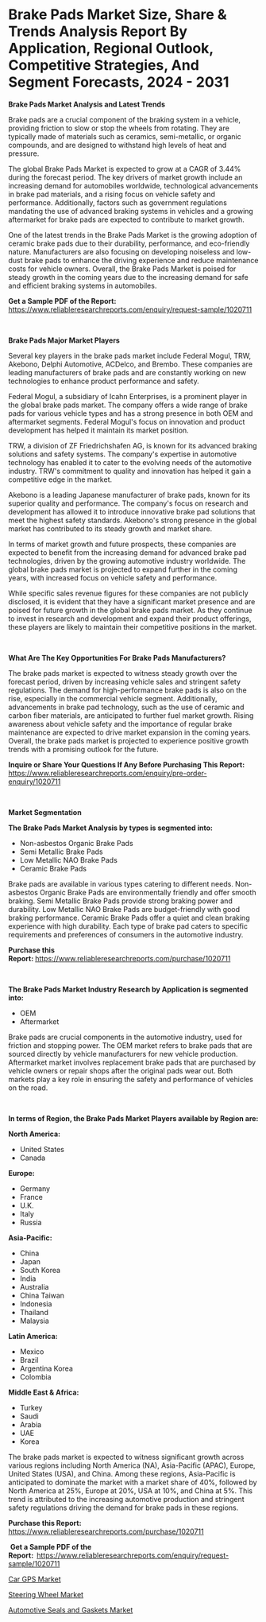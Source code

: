 <p><h1>Brake Pads Market Size, Share & Trends Analysis Report By Application, Regional Outlook, Competitive Strategies, And Segment Forecasts, 2024 - 2031</h1></p><p><strong>Brake Pads Market Analysis and Latest Trends</strong></p>
<p><p>Brake pads are a crucial component of the braking system in a vehicle, providing friction to slow or stop the wheels from rotating. They are typically made of materials such as ceramics, semi-metallic, or organic compounds, and are designed to withstand high levels of heat and pressure.</p><p>The global Brake Pads Market is expected to grow at a CAGR of 3.44% during the forecast period. The key drivers of market growth include an increasing demand for automobiles worldwide, technological advancements in brake pad materials, and a rising focus on vehicle safety and performance. Additionally, factors such as government regulations mandating the use of advanced braking systems in vehicles and a growing aftermarket for brake pads are expected to contribute to market growth.</p><p>One of the latest trends in the Brake Pads Market is the growing adoption of ceramic brake pads due to their durability, performance, and eco-friendly nature. Manufacturers are also focusing on developing noiseless and low-dust brake pads to enhance the driving experience and reduce maintenance costs for vehicle owners. Overall, the Brake Pads Market is poised for steady growth in the coming years due to the increasing demand for safe and efficient braking systems in automobiles.</p></p>
<p><strong>Get a Sample PDF of the Report:&nbsp;</strong> <a href="https://www.reliableresearchreports.com/enquiry/request-sample/1020711">https://www.reliableresearchreports.com/enquiry/request-sample/1020711</a></p>
<p>&nbsp;</p>
<p><strong>Brake Pads Major Market Players</strong></p>
<p><p>Several key players in the brake pads market include Federal Mogul, TRW, Akebono, Delphi Automotive, ACDelco, and Brembo. These companies are leading manufacturers of brake pads and are constantly working on new technologies to enhance product performance and safety.</p><p>Federal Mogul, a subsidiary of Icahn Enterprises, is a prominent player in the global brake pads market. The company offers a wide range of brake pads for various vehicle types and has a strong presence in both OEM and aftermarket segments. Federal Mogul's focus on innovation and product development has helped it maintain its market position.</p><p>TRW, a division of ZF Friedrichshafen AG, is known for its advanced braking solutions and safety systems. The company's expertise in automotive technology has enabled it to cater to the evolving needs of the automotive industry. TRW's commitment to quality and innovation has helped it gain a competitive edge in the market.</p><p>Akebono is a leading Japanese manufacturer of brake pads, known for its superior quality and performance. The company's focus on research and development has allowed it to introduce innovative brake pad solutions that meet the highest safety standards. Akebono's strong presence in the global market has contributed to its steady growth and market share.</p><p>In terms of market growth and future prospects, these companies are expected to benefit from the increasing demand for advanced brake pad technologies, driven by the growing automotive industry worldwide. The global brake pads market is projected to expand further in the coming years, with increased focus on vehicle safety and performance.</p><p>While specific sales revenue figures for these companies are not publicly disclosed, it is evident that they have a significant market presence and are poised for future growth in the global brake pads market. As they continue to invest in research and development and expand their product offerings, these players are likely to maintain their competitive positions in the market.</p></p>
<p>&nbsp;</p>
<p><strong>What Are The Key Opportunities For Brake Pads Manufacturers?</strong></p>
<p><p>The brake pads market is expected to witness steady growth over the forecast period, driven by increasing vehicle sales and stringent safety regulations. The demand for high-performance brake pads is also on the rise, especially in the commercial vehicle segment. Additionally, advancements in brake pad technology, such as the use of ceramic and carbon fiber materials, are anticipated to further fuel market growth. Rising awareness about vehicle safety and the importance of regular brake maintenance are expected to drive market expansion in the coming years. Overall, the brake pads market is projected to experience positive growth trends with a promising outlook for the future.</p></p>
<p><strong>Inquire or Share Your Questions If Any Before Purchasing This Report:</strong> <a href="https://www.reliableresearchreports.com/enquiry/pre-order-enquiry/1020711">https://www.reliableresearchreports.com/enquiry/pre-order-enquiry/1020711</a></p>
<p>&nbsp;</p>
<p><strong>Market Segmentation</strong></p>
<p><strong>The Brake Pads Market Analysis by types is segmented into:</strong></p>
<p><ul><li>Non-asbestos Organic Brake Pads</li><li>Semi Metallic Brake Pads</li><li>Low Metallic NAO Brake Pads</li><li>Ceramic Brake Pads</li></ul></p>
<p><p>Brake pads are available in various types catering to different needs. Non-asbestos Organic Brake Pads are environmentally friendly and offer smooth braking. Semi Metallic Brake Pads provide strong braking power and durability. Low Metallic NAO Brake Pads are budget-friendly with good braking performance. Ceramic Brake Pads offer a quiet and clean braking experience with high durability. Each type of brake pad caters to specific requirements and preferences of consumers in the automotive industry.</p></p>
<p><strong>Purchase this Report:&nbsp;</strong><a href="https://www.reliableresearchreports.com/purchase/1020711">https://www.reliableresearchreports.com/purchase/1020711</a></p>
<p>&nbsp;</p>
<p><strong>The Brake Pads Market Industry Research by Application is segmented into:</strong></p>
<p><ul><li>OEM</li><li>Aftermarket</li></ul></p>
<p><p>Brake pads are crucial components in the automotive industry, used for friction and stopping power. The OEM market refers to brake pads that are sourced directly by vehicle manufacturers for new vehicle production. Aftermarket market involves replacement brake pads that are purchased by vehicle owners or repair shops after the original pads wear out. Both markets play a key role in ensuring the safety and performance of vehicles on the road.</p></p>
<p>&nbsp;</p>
<p><strong>In terms of Region, the Brake Pads Market Players available by Region are:</strong></p>
<p>
    <p> <strong> North America: </strong>
        <ul>
            <li>United States</li>
            <li>Canada</li>
        </ul>
        </p> 
    <p> <strong> Europe: </strong>
        <ul>
            <li>Germany</li>
            <li>France</li>
            <li>U.K.</li>
            <li>Italy</li>
            <li>Russia</li>
        </ul>
        </p> 
    <p> <strong> Asia-Pacific: </strong>
        <ul>
            <li>China</li>
            <li>Japan</li>
            <li>South Korea</li>
            <li>India</li>
            <li>Australia</li>
            <li>China Taiwan</li>
            <li>Indonesia</li>
            <li>Thailand</li>
            <li>Malaysia</li>
        </ul>
        </p> 
    <p> <strong> Latin America: </strong>
        <ul>
            <li>Mexico</li>
            <li>Brazil</li>
            <li>Argentina Korea</li>
            <li>Colombia</li>
        </ul>
        </p> 
    <p> <strong> Middle East & Africa: </strong>
        <ul>
            <li>Turkey</li>
            <li>Saudi</li>
            <li>Arabia</li>
            <li>UAE</li>
            <li>Korea</li>
        </ul>
    </p>
    </p>
<p><p>The brake pads market is expected to witness significant growth across various regions including North America (NA), Asia-Pacific (APAC), Europe, United States (USA), and China. Among these regions, Asia-Pacific is anticipated to dominate the market with a market share of 40%, followed by North America at 25%, Europe at 20%, USA at 10%, and China at 5%. This trend is attributed to the increasing automotive production and stringent safety regulations driving the demand for brake pads in these regions.</p></p>
<p><strong>Purchase this Report: </strong><a href="https://www.reliableresearchreports.com/purchase/1020711">https://www.reliableresearchreports.com/purchase/1020711</a></p>
<p>&nbsp;<strong>Get a Sample PDF of the Report:&nbsp;&nbsp;</strong><a href="https://www.reliableresearchreports.com/enquiry/request-sample/1020711">https://www.reliableresearchreports.com/enquiry/request-sample/1020711</a></p>
<p><strong></strong></p>
<p><p><a href="https://github.com/redneck06/Market-Research-Report-List-2/blob/main/car-gps-market.md">Car GPS Market</a></p><p><a href="https://github.com/mauripalmi/Market-Research-Report-List-2/blob/main/steering-wheel-market.md">Steering Wheel Market</a></p><p><a href="https://github.com/nicoletavirag/Market-Research-Report-List-2/blob/main/automotive-seals-and-gaskets-market.md">Automotive Seals and Gaskets Market</a></p></p>